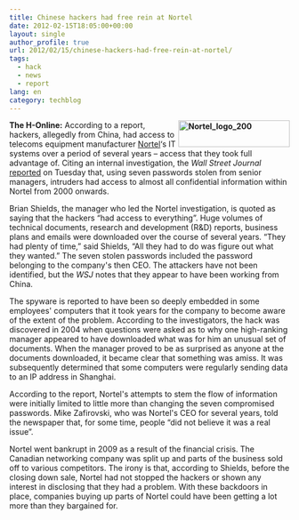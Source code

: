```yaml
---
title: Chinese hackers had free rein at Nortel
date: 2012-02-15T18:05:00+00:00
layout: single
author_profile: true
url: 2012/02/15/chinese-hackers-had-free-rein-at-nortel/
tags:
  - hack
  - news
  - report
lang: en
category: techblog
---
```

**[<img title="Nortel_logo_200" border="0" alt="Nortel_logo_200" align="right" src="http://lh6.ggpht.com/-vf4c6OvkAWg/Tzvs8S3xTgI/AAAAAAAAEyw/4TAH159qfXo/Nortel_logo_200_thumb%25255B1%25255D.png?imgmax=800" width="200" height="48" />](http://lh6.ggpht.com/-TfSQvHS7voo/Tzvs57n37UI/AAAAAAAAEyo/W8wuUUz17Q8/s1600-h/Nortel_logo_200%25255B3%25255D.png)The H-Online:** According to a report, hackers, allegedly from China, had access to telecoms equipment manufacturer [Nortel](http://www.nortel.com/)&#8216;s IT systems over a period of several years – access that they took full advantage of. Citing an internal investigation, the _Wall Street Journal_ [reported](http://online.wsj.com/article/SB10001424052970203363504577187502201577054.html?mod=WSJEurope_hpp_LEFTTopStories) on Tuesday that, using seven passwords stolen from senior managers, intruders had access to almost all confidential information within Nortel from 2000 onwards. 

Brian Shields, the manager who led the Nortel investigation, is quoted as saying that the hackers &#8220;had access to everything&#8221;. Huge volumes of technical documents, research and development (R&D) reports, business plans and emails were downloaded over the course of several years. &#8220;They had plenty of time,&#8221; said Shields, &#8220;All they had to do was figure out what they wanted.&#8221; The seven stolen passwords included the password belonging to the company's then CEO. The attackers have not been identified, but the _WSJ_ notes that they appear to have been working from China. 

The spyware is reported to have been so deeply embedded in some employees' computers that it took years for the company to become aware of the extent of the problem. According to the investigators, the hack was discovered in 2004 when questions were asked as to why one high-ranking manager appeared to have downloaded what was for him an unusual set of documents. When the manager proved to be as surprised as anyone at the documents downloaded, it became clear that something was amiss. It was subsequently determined that some computers were regularly sending data to an IP address in Shanghai. 

According to the report, Nortel's attempts to stem the flow of information were initially limited to little more than changing the seven compromised passwords. Mike Zafirovski, who was Nortel's CEO for several years, told the newspaper that, for some time, people &#8220;did not believe it was a real issue&#8221;. 

Nortel went bankrupt in 2009 as a result of the financial crisis. The Canadian networking company was split up and parts of the business sold off to various competitors. The irony is that, according to Shields, before the closing down sale, Nortel had not stopped the hackers or shown any interest in disclosing that they had a problem. With these backdoors in place, companies buying up parts of Nortel could have been getting a lot more than they bargained for.